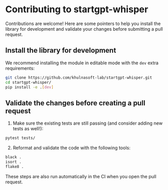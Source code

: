# Contributing to startgpt-whisper

Contributions are welcome! Here are some pointers to help you install the library for development and validate your changes before submitting a pull request.

## Install the library for development

We recommend installing the module in editable mode with the `dev` extra requirements:

```bash
git clone https://github.com/khulnasoft-lab/startgpt-whisper.git
cd startgpt-whisper/
pip install -e .[dev]
```

## Validate the changes before creating a pull request

1. Make sure the existing tests are still passing (and consider adding new tests as well!):

```bash
pytest tests/
```

2. Reformat and validate the code with the following tools:

```bash
black .
isort .
flake8 .
```

These steps are also run automatically in the CI when you open the pull request.